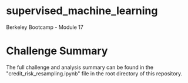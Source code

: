 # supervised_machine_learning
Berkeley Bootcamp - Module 17

# Challenge Summary

The full challenge and analysis summary can be found in the "credit_risk_resampling.ipynb" file in the root directory of this repository.
